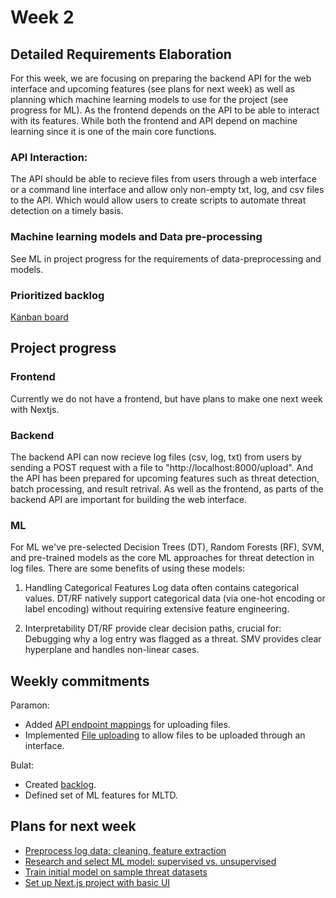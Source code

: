 # Week 2

## Detailed Requirements Elaboration

For this week, we are focusing on preparing the backend API for the web interface and upcoming features (see plans for next week) as well as planning which machine learning models to use for the project (see progress for ML). As the frontend depends on the API to be able to interact with its features. While both the frontend and API depend on machine learning since it is one of the main core functions.

### API Interaction:
The API should be able to recieve files from users through a web interface or a command line interface and allow only non-empty txt, log, and csv files to the API. Which would allow users to create scripts to automate threat detection on a timely basis.

### Machine learning models and Data pre-processing
See ML in project progress for the requirements of data-preprocessing and models.

### Prioritized backlog
[Kanban board](https://tree.taiga.io/project/bulatfakhrutdinov-mltd/kanban)

## Project progress

### Frontend
Currently we do not have a frontend, but have plans to make one next week with Nextjs.

### Backend
The backend API can now recieve log files (csv, log, txt) from users by sending a POST request with a file to "http://localhost:8000/upload". And the API has been prepared for upcoming features such as threat detection, batch processing, and result retrival. As well as the frontend, as parts of the backend API are important for building the web interface.

### ML
For ML we've pre-selected Decision Trees (DT), Random Forests (RF), SVM, and pre-trained models as the core ML approaches for threat detection in log files. There are some benefits of using these models:
1) Handling Categorical Features
Log data often contains categorical values.
DT/RF natively support categorical data (via one-hot encoding or label encoding) without requiring extensive feature engineering.

2) Interpretability
DT/RF provide clear decision paths, crucial for:
Debugging why a log entry was flagged as a threat.
SMV provides clear hyperplane and handles non-linear cases.

## Weekly commitments
Paramon:
- Added [API endpoint mappings](https://github.com/IU-Capstone-Project-2025/MLTD/commit/2ad380a773fa665ef44982e56b0b5819a057c05b) for uploading files.
- Implemented [File uploading](https://github.com/IU-Capstone-Project-2025/MLTD/commit/09581e73560c14e63144d4bb92dce79baf9de31e) to allow files to be uploaded through an interface. 

Bulat:
- Created [backlog](https://tree.taiga.io/project/bulatfakhrutdinov-mltd/kanban).
- Defined set of ML features for MLTD.

## Plans for next week
* [Preprocess log data: cleaning, feature extraction](https://tree.taiga.io/project/bulatfakhrutdinov-mltd/us/2?kanban-status=10310817)
* [Research and select ML model: supervised vs. unsupervised](https://tree.taiga.io/project/bulatfakhrutdinov-mltd/us/1?kanban-status=10310817)
* [Train initial model on sample threat datasets](https://tree.taiga.io/project/bulatfakhrutdinov-mltd/us/3?kanban-status=10310817)
* [Set up Next.js project with basic UI](https://tree.taiga.io/project/bulatfakhrutdinov-mltd/us/8?kanban-status=10310817)
